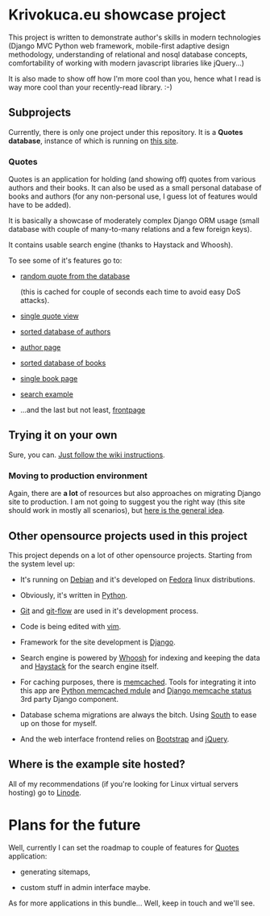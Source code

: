 # Krivokuca.eu showcase project #
This project is written to demonstrate author's skills in modern technologies
(Django MVC Python web framework, mobile-first adaptive design methodology,
understanding of relational and nosql database concepts, comfortability
of working with modern javascript libraries like jQuery...)

It is also made to show off how I'm more cool than you, hence what I read
is way more cool than your recently-read library. :-)

## Subprojects ##
Currently, there is only one project under this repository. It is a **Quotes
database**, instance of which is running on
[this site](http://quotes.krivokuca.eu "Quotes").

### Quotes ###
Quotes is an application for holding (and showing off) quotes from various
authors and their books. It can also be used as a small personal database
of books and authors (for any non-personal use, I guess lot of features
would have to be added).

It is basically a showcase of moderately complex Django ORM usage (small
database with couple of many-to-many relations and a few foreign keys).

It contains usable search engine (thanks to Haystack and Whoosh).

To see some of it's features go to:

* [random quote from the database](http://quotes.krivokuca.eu/q/quotes)

  (this is cached for couple of seconds each time to avoid easy DoS
  attacks).

* [single quote view](http://quotes.krivokuca.eu/q/quote/3)

* [sorted database of authors](http://quotes.krivokuca.eu/q/authors)

* [author page](http://quotes.krivokuca.eu/q/author/oscar-wilde)

* [sorted database of books](http://quotes.krivokuca.eu/q/books)

* [single book page](http://quotes.krivokuca.eu/q/the-upgrade)

* [search example](http://quotes.krivokuca.eu/q/search/?q=poem)

* ...and the last but not least, [frontpage](http://quotes.krivokuca.eu/)

## Trying it on your own ##
Sure, you can. [Just follow the wiki instructions](https://github.com/casastorta/krivokuca.eu/wiki/Prerequisites).

### Moving to production environment ###
Again, there are **a lot** of resources but also approaches on migrating
Django site to production. I am not going to suggest you the right way
(this site should work in mostly all scenarios), but
[here is the general idea](https://github.com/casastorta/krivokuca.eu/wiki/Deploying).

## Other opensource projects used in this project ##
This project depends on a lot of other opensource projects. Starting from
the system level up:

* It's running on [Debian](http://debian.org) and
  it's developed on [Fedora](http://fedoraproject.org) linux distributions.

* Obviously, it's written in [Python](http://python.org).

* [Git](http://git-scm.com/) and [git-flow](https://github.com/nvie/gitflow)
  are used in it's development process.

* Code is being edited with [vim](http://www.vim.org/).

* Framework for the site development is
  [Django](https://www.djangoproject.com/).

* Search engine is powered by
  [Whoosh](https://bitbucket.org/mchaput/whoosh/wiki/Home)
  for indexing and keeping the data and
  [Haystack](http://haystacksearch.org/) for the search engine itself.

* For caching purposes, there is [memcached](http://memcached.org/).
  Tools for integrating it into this app are
  [Python memcached mdule](https://github.com/linsomniac/python-memcached)
  and [Django memcache status](https://github.com/bartTC/django-memcache-status)
  3rd party Django component.

* Database schema migrations are always the bitch. Using
  [South](http://south.aeracode.org/) to ease up on those for myself.

* And the web interface frontend relies on
 [Bootstrap](http://getbootstrap.com/) and [jQuery](http://jquery.com/).

## Where is the example site hosted? ##
All of my recommendations (if you're looking for Linux virtual servers
hosting) go to
[Linode](http://www.linode.com/?r=cc319dc896bb711b6c95c54ea42507d982c8a636).

# Plans for the future #
Well, currently I can set the roadmap to couple of features for
[Quotes](http://quotes.krivokuca.eu/) application:

* generating sitemaps,

* custom stuff in admin interface maybe.

As for more applications in this bundle... Well, keep in touch and we'll
see.
